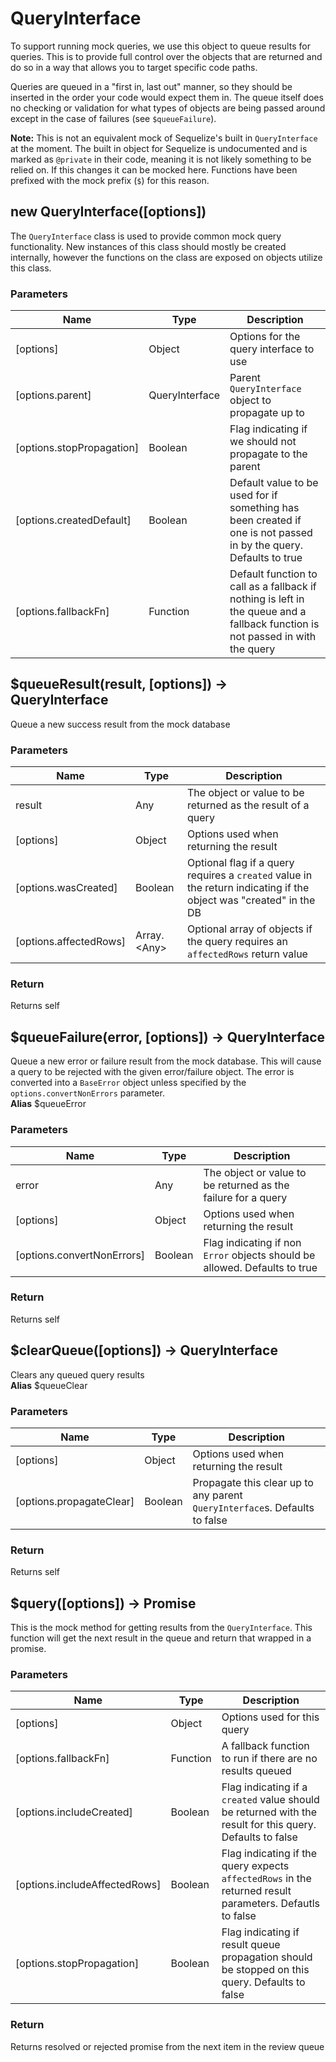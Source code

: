# QueryInterface

To support running mock queries, we use this object to queue results for queries. This
is to provide full control over the objects that are returned and do so in a way that
allows you to target specific code paths.

Queries are queued in a "first in, last out" manner, so they should be inserted in the
order your code would expect them in. The queue itself does no checking or validation
for what types of objects are being passed around except in the case of failures
(see `$queueFailure`).

**Note:** This is not an equivalent mock of Sequelize's built in `QueryInterface` at
the moment. The built in object for Sequelize is undocumented and is marked as `@private`
in their code, meaning it is not likely something to be relied on. If this changes it
can be mocked here. Functions have been prefixed with the mock prefix (`$`) for this
reason.



<a name="QueryInterface"></a>
## new QueryInterface([options])

The `QueryInterface` class is used to provide common mock query functionality. New
instances of this class should mostly be created internally, however the functions on
the class are exposed on objects utilize this class.

###  Parameters

Name | Type | Description
--- | --- | ---
[options] | Object | Options for the query interface to use
[options.parent] | QueryInterface | Parent `QueryInterface` object to propagate up to
[options.stopPropagation] | Boolean | Flag indicating if we should not propagate to the parent
[options.createdDefault] | Boolean | Default value to be used for if something has been created if one is not passed in by the query. Defaults to true
[options.fallbackFn] | Function | Default function to call as a fallback if nothing is left in the queue and a fallback function is not passed in with the query




<a name="queueResult"></a>
## $queueResult(result, [options]) -> QueryInterface

Queue a new success result from the mock database

###  Parameters

Name | Type | Description
--- | --- | ---
result | Any | The object or value to be returned as the result of a query
[options] | Object | Options used when returning the result
[options.wasCreated] | Boolean | Optional flag if a query requires a `created` value in the return indicating if the object was "created" in the DB
[options.affectedRows] | Array.&#60;Any&#62; | Optional array of objects if the query requires an `affectedRows` return value


###  Return
Returns <QueryInterface> self



<a name="queueFailure"></a>
## $queueFailure(error, [options]) -> QueryInterface

Queue a new error or failure result from the mock database. This will cause a query
to be rejected with the given error/failure object. The error is converted into a
`BaseError` object unless specified by the `options.convertNonErrors` parameter. <br>**Alias** $queueError

###  Parameters

Name | Type | Description
--- | --- | ---
error | Any | The object or value to be returned as the failure for a query
[options] | Object | Options used when returning the result
[options.convertNonErrors] | Boolean | Flag indicating if non `Error` objects should be allowed. Defaults to true


###  Return
Returns <QueryInterface> self



<a name="clearQueue"></a>
## $clearQueue([options]) -> QueryInterface

Clears any queued query results <br>**Alias** $queueClear

###  Parameters

Name | Type | Description
--- | --- | ---
[options] | Object | Options used when returning the result
[options.propagateClear] | Boolean | Propagate this clear up to any parent `QueryInterface`s. Defaults to false


###  Return
Returns <QueryInterface> self



<a name="query"></a>
## $query([options]) -> Promise

This is the mock method for getting results from the `QueryInterface`. This function
will get the next result in the queue and return that wrapped in a promise.

###  Parameters

Name | Type | Description
--- | --- | ---
[options] | Object | Options used for this query
[options.fallbackFn] | Function | A fallback function to run if there are no results queued
[options.includeCreated] | Boolean | Flag indicating if a `created` value should be returned with the result for this query. Defaults to false
[options.includeAffectedRows] | Boolean | Flag indicating if the query expects `affectedRows` in the returned result parameters. Defautls to false
[options.stopPropagation] | Boolean | Flag indicating if result queue propagation should be stopped on this query. Defaults to false


###  Return
Returns <Promise> resolved or rejected promise from the next item in the review queue

